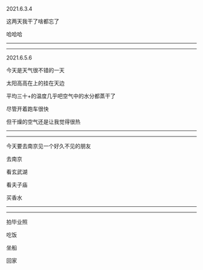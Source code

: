 2021.6.3.4

这两天我干了啥都忘了

哈哈哈

-------

--------

2021.6.5.6

今天是天气很不错的一天

太阳高高在上的挂在天边

平均三十+的温度几乎吧空气中的水分都蒸干了

尽管开着跑车很快

但干燥的空气还是让我觉得很热

-----------

--------

今天要去南京见一个好久不见的朋友



去南京

看玄武湖

看夫子庙

买香水

------

-------

拍毕业照

吃饭

坐船

回家

